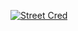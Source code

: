 [![Street Cred](https://img.youtube.com/vi/gTsHUWjRZCs/0.jpg)](https://www.youtube.com/watch?v=gTsHUWjRZCs)
